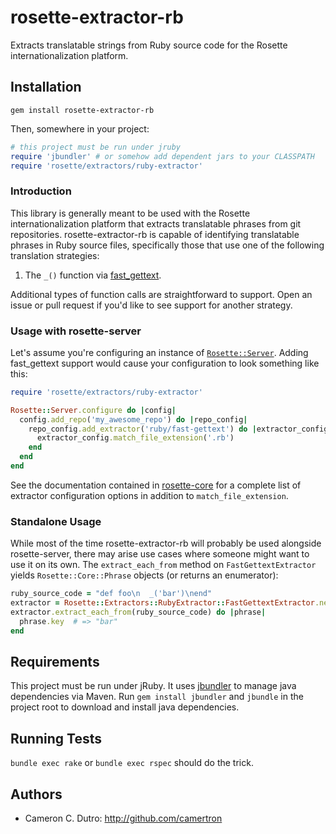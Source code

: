 rosette-extractor-rb
====================

Extracts translatable strings from Ruby source code for the Rosette internationalization platform.

## Installation

`gem install rosette-extractor-rb`

Then, somewhere in your project:

```ruby
# this project must be run under jruby
require 'jbundler' # or somehow add dependent jars to your CLASSPATH
require 'rosette/extractors/ruby-extractor'
```

### Introduction

This library is generally meant to be used with the Rosette internationalization platform that extracts translatable phrases from git repositories. rosette-extractor-rb is capable of identifying translatable phrases in Ruby source files, specifically those that use one of the following translation strategies:

1. The `_()` function via [fast_gettext](https://github.com/grosser/fast_gettext).

Additional types of function calls are straightforward to support. Open an issue or pull request if you'd like to see support for another strategy.

### Usage with rosette-server

Let's assume you're configuring an instance of [`Rosette::Server`](https://github.com/rosette-proj/rosette-server). Adding fast_gettext support would cause your configuration to look something like this:

```ruby
require 'rosette/extractors/ruby-extractor'

Rosette::Server.configure do |config|
  config.add_repo('my_awesome_repo') do |repo_config|
    repo_config.add_extractor('ruby/fast-gettext') do |extractor_config|
      extractor_config.match_file_extension('.rb')
    end
  end
end
```

See the documentation contained in [rosette-core](https://github.com/rosette-proj/rosette-core) for a complete list of extractor configuration options in addition to `match_file_extension`.

### Standalone Usage

While most of the time rosette-extractor-rb will probably be used alongside rosette-server, there may arise use cases where someone might want to use it on its own. The `extract_each_from` method on `FastGettextExtractor` yields `Rosette::Core::Phrase` objects (or returns an enumerator):

```ruby
ruby_source_code = "def foo\n  _('bar')\nend"
extractor = Rosette::Extractors::RubyExtractor::FastGettextExtractor.new
extractor.extract_each_from(ruby_source_code) do |phrase|
  phrase.key  # => "bar"
end
```

## Requirements

This project must be run under jRuby. It uses [jbundler](https://github.com/mkristian/jbundler) to manage java dependencies via Maven. Run `gem install jbundler` and `jbundle` in the project root to download and install java dependencies.

## Running Tests

`bundle exec rake` or `bundle exec rspec` should do the trick.

## Authors

* Cameron C. Dutro: http://github.com/camertron
